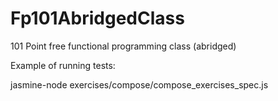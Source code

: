 Fp101AbridgedClass
==================

101 Point free functional programming class (abridged)

Example of running tests:

jasmine-node exercises/compose/compose_exercises_spec.js
